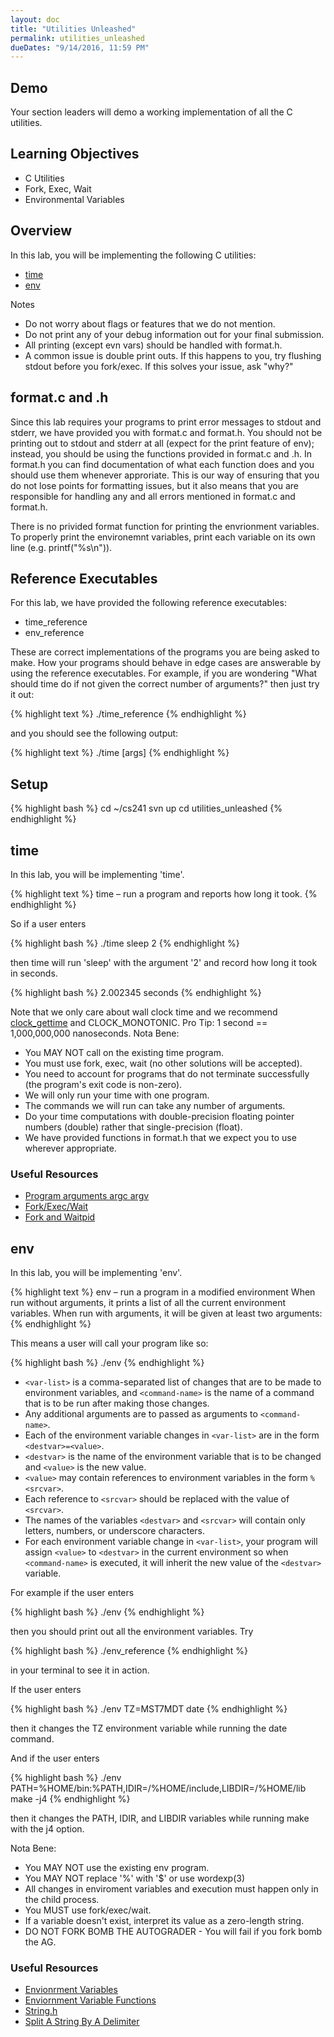 ```yaml
---
layout: doc
title: "Utilities Unleashed"
permalink: utilities_unleashed
dueDates: "9/14/2016, 11:59 PM"
---
```


## Demo

Your section leaders will demo a working implementation of all the C utilities.

## Learning Objectives

*   C Utilities
*   Fork, Exec, Wait
*   Environmental Variables

## Overview

In this lab, you will be implementing the following C utilities:

*   [time](#time)
*   [env](#env)

Notes

*   Do not worry about flags or features that we do not mention.
*   Do not print any of your debug information out for your final submission.
*   All printing (except evn vars) should be handled with format.h.
*   A common issue is double print outs.  If this happens to you, try flushing stdout before you fork/exec.  If this solves your issue, ask "why?"

## format.c and .h

Since this lab requires your programs to print error messages to stdout and stderr, we have provided you with format.c and format.h. You should not be printing out to stdout and stderr at all (expect for the print feature of env); instead, you should be using the functions provided in format.c and .h. In format.h you can find documentation of what each function does and you should use them whenever approriate. This is our way of ensuring that you do not lose points for formatting issues, but it also means that you are responsible for handling any and all errors mentioned in format.c and format.h.

There is no privided format function for printing the envrionment variables.  To properly print the environemnt variables, print each variable on its own line (e.g. printf("%s\n")).

## Reference Executables

For this lab, we have provided the following reference executables:

*   time_reference
*   env_reference

These are correct implementations of the programs you are being asked to make. How your programs should behave in edge cases are answerable by using the reference executables. For example, if you are wondering "What should time do if not given the correct number of arguments?" then just try it out:

{% highlight text %}
./time_reference
{% endhighlight %}

and you should see the following output:

{% highlight text %}
./time <command> [args]
{% endhighlight %}

## Setup

{% highlight bash %}
cd ~/cs241
svn up
cd utilities_unleashed
{% endhighlight %}

## time

In this lab, you will be implementing 'time'.

{% highlight text %}
time – run a program and reports how long it took.
{% endhighlight %}

So if a user enters

{% highlight bash %}
./time sleep 2
{% endhighlight %}

then time will run 'sleep' with the argument '2' and record how long it took in seconds.

{% highlight bash %}
2.002345 seconds
{% endhighlight %}

Note that we only care about wall clock time and we recommend [clock_gettime](http://linux.die.net/man/3/clock_gettime) and CLOCK_MONOTONIC.
Pro Tip: 1 second == 1,000,000,000 nanoseconds.
Nota Bene:

*   You MAY NOT call on the existing time program.
*   You must use fork, exec, wait (no other solutions will be accepted).
*   You need to account for programs that do not terminate successfully (the program's exit code is non-zero).
*   We will only run your time with one program.
*   The commands we will run can take any number of arguments.
*   Do your time computations with double-precision floating pointer numbers (double) rather that single-precision (float).
*   We have provided functions in format.h that we expect you to use wherever appropriate.


### Useful Resources

*   [Program arguments argc argv](http://cs-education.github.io/sys/#chapter/2/section/0/activity/0)
*   [Fork/Exec/Wait](https://github.com/angrave/SystemProgramming/wiki/Forking%2C-Part-2%3A-Fork%2C-Exec%2C-Wait)
*   [Fork and Waitpid](http://cs-education.github.io/sys/#chapter/5/section/1/activity/0)

## env

In this lab, you will be implementing 'env'.

{% highlight text %}
env – run a program in a modified environment When run without arguments, it prints a list of all the current environment variables. When run with arguments, it will be given at least two arguments:
{% endhighlight %}

This means a user will call your program like so:

{% highlight bash %}
./env <var-list> <command-name>
{% endhighlight %}

*   `<var-list>` is a comma-separated list of changes that are to be made to environment variables, and `<command-name>` is the name of a command that is to be run after making those changes.
*   Any additional arguments are to passed as arguments to `<command-name>`.
*   Each of the environment variable changes in `<var-list>` are in the form `<destvar>=<value>`.
*   `<destvar>` is the name of the environment variable that is to be changed and `<value>` is the new value.
*   `<value>` may contain references to environment variables in the form `%<srcvar>`.
*   Each reference to `<srcvar>` should be replaced with the value of `<srcvar>`.
*   The names of the variables `<destvar>` and `<srcvar>` will contain only letters, numbers, or underscore characters.
*   For each environment variable change in `<var-list>`, your program will assign `<value>` to `<destvar>` in the current environment so when `<command-name>` is executed, it will inherit the new value of the `<destvar>` variable.

For example if the user enters

{% highlight bash %}
./env
{% endhighlight %}

then you should print out all the environment variables. Try

{% highlight bash %}
./env_reference
{% endhighlight %}

in your terminal to see it in action.

If the user enters

{% highlight bash %}
./env TZ=MST7MDT date
{% endhighlight %}

then it changes the TZ environment variable while running the date command.

And if the user enters

{% highlight bash %}
./env PATH=%HOME/bin:%PATH,IDIR=/%HOME/include,LIBDIR=/%HOME/lib make -j4
{% endhighlight %}

then it changes the PATH, IDIR, and LIBDIR variables while running make with the j4 option.

Nota Bene:

*   You MAY NOT use the existing env program.
*   You MAY NOT replace '%' with '$' or use wordexp(3)
*   All changes in enviroment variables and execution must happen only in the child process.
*   You MUST use fork/exec/wait.
*   If a variable doesn't exist, interpret its value as a zero-length string.
*   DO NOT FORK BOMB THE AUTOGRADER - You will fail if you fork bomb the AG.

### Useful Resources

*   [Envionrment Variables](http://cs-education.github.io/sys/#chapter/2/section/1/activity/0)
*   [Enviornment Variable Functions](http://www.gnu.org/software/libc/manual/html_node/Environment-Variables.html)
*   [String.h](http://man7.org/linux/man-pages/man3/string.3.html)
*   [Split A String By A Delimiter](https://www.quora.com/How-do-you-write-a-C-program-to-split-a-string-by-a-delimiter)
